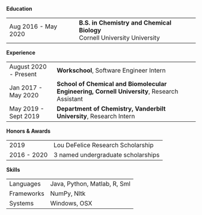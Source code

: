 <i class="fa fa-chevron-right"></i><strong>Education</strong>
<table class="table table-hover">
  <tr>
    <td class="col-md-3">Aug 2016 - May 2020</td>
    <td>
        <strong>B.S. in Chemistry and Chemical Biology</strong>
        <br>
      Cornell University University
    </td>
</table>


<i class="fa fa-chevron-right"></i> <strong>Experience</strong>
<table class="table table-hover">

<tr>
  <td class='col-md-3'>August 2020 - Present</td>
  <td><strong>Workschool</strong>, Software Engineer Intern</td>
</tr>

<tr>
  <td class='col-md-3'>Jan 2017 - May 2020</td>
  <td><strong>School of Chemical and Biomolecular Engineering, Cornell University</strong>, Research Assistant</td>
</tr>
<tr>
</tr>
<tr>
  <td class='col-md-3'>May 2019 - Sept 2019</td>
  <td><strong>Department of Chemistry, Vanderbilt University</strong>, Research Intern</td>
</tr>
<tr>
</tr>
</table>

<i class="fa fa-chevron-right"></i> <strong>Honors & Awards</strong>
<table class="table table-hover">
<tr>
  <td class='col-md-3'>2019</td>
  <td>
    Lou DeFelice Research Scholarship
    <!--  -->
  </td>
</tr>
<tr>
  <td class='col-md-3'>2016 - 2020</td>
  <td>
    3 named undergraduate scholarships
    <!--  -->
  </td>
</tr>
</table>

<i class="fa fa-chevron-right"></i> <strong>Skills</strong>
<table class="table table-hover">
<tr>
  <td class='col-md-3'>Languages</td>
  <td markdown="1">
Java, Python, Matlab, R, Sml 
  </td>
</tr>
<tr>
  <td class='col-md-3'>Frameworks</td>
  <td markdown="1">
NumPy, Nltk 
  </td>
</tr>
<tr>
  <td class='col-md-3'>Systems</td>
  <td markdown="1">
Windows, OSX
  </td>
</tr>
</table>


